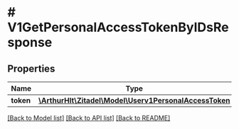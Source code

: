 # # V1GetPersonalAccessTokenByIDsResponse

## Properties

Name | Type | Description | Notes
------------ | ------------- | ------------- | -------------
**token** | [**\ArthurHlt\Zitadel\Model\Userv1PersonalAccessToken**](Userv1PersonalAccessToken.md) |  | [optional]

[[Back to Model list]](../../README.md#models) [[Back to API list]](../../README.md#endpoints) [[Back to README]](../../README.md)

